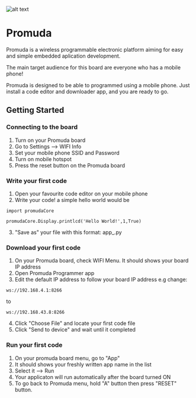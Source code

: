 ![alt text](https://i.ibb.co/89XCHd2/seratuspersen.png)

# Promuda

Promuda is a wireless programmable electronic platform aiming for easy and simple embedded aplication development.

The main target audience for this board are everyone who has a mobile phone!

Promuda is designed to be able to programmed using a mobile phone. Just install a code editor and downloader app, and you are ready to go.

## Getting Started

### Connecting to the board

1. Turn on your Promuda board
2. Go to Settings --> WIFI Info
3. Set your mobile phone SSID and Password
4. Turn on mobile hotspot 
5. Press the reset button on the Promuda board

### Write your first code

1. Open your favourite code editor on your mobile phone
2. Write your code! a simple hello world would be

```
import promudaCore

promudaCore.Display.printlcd('Hello World!',1,True)
```

3. "Save as" your file with this format: app_<your application name>.py

### Download your first code

1. On your Promuda board, check WIFI Menu. It should shows your board IP address
2. Open Promuda Programmer app
3. Edit the default IP address to follow your board IP address e.g change: 
```
ws://192.168.4.1:8266
```
to 
```
ws://192.168.43.8:8266 
```
4. Click "Choose File" and locate your first code file
5. Click "Send to device" and wait until it completed

### Run your first code

1. On your promuda board menu, go to "App"
2. It should shows your freshly written app name in the list
3. Select it --> Run
4. Your applicaton will run automatically after the board turned ON
5. To go back to Promuda menu, hold "A" button then press "RESET" button.
